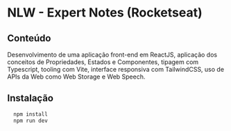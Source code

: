 
# NLW - Expert Notes (Rocketseat)



## Conteúdo

Desenvolvimento de uma aplicação front-end em ReactJS, aplicação dos conceitos de Propriedades,
Estados e Componentes, tipagem com Typescript, tooling com Vite, interface responsiva com TailwindCSS, uso de APIs
da Web como Web Storage e Web Speech.



## Instalação

```bash
  npm install
  npm run dev
```
    